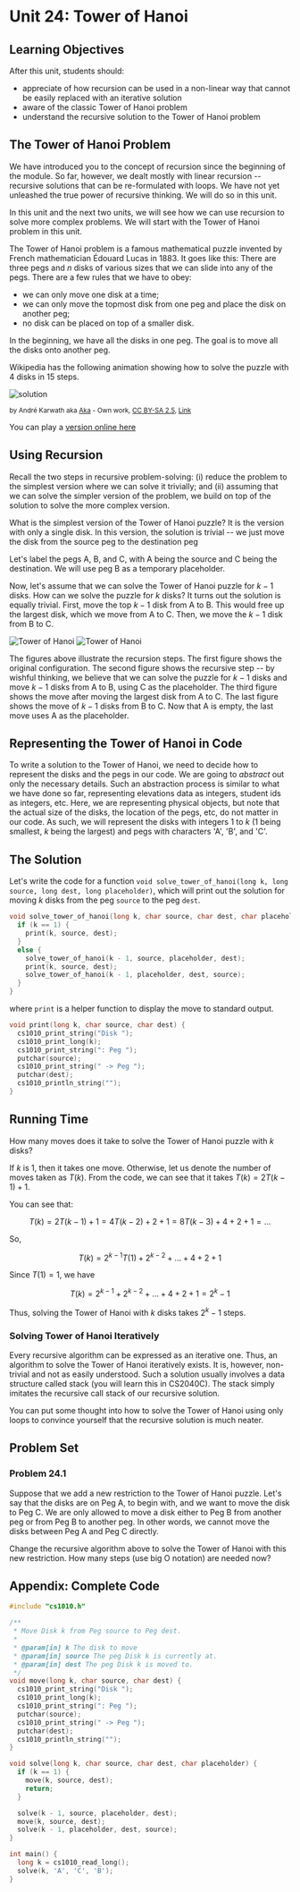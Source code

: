 # Unit 24: Tower of Hanoi

## Learning Objectives

After this unit, students should:

- appreciate of how recursion can be used in a non-linear way that cannot be easily replaced with an iterative solution
- aware of the classic Tower of Hanoi problem 
- understand the recursive solution to the Tower of Hanoi problem

## The Tower of Hanoi Problem

We have introduced you to the concept of recursion since the beginning of the module.  So far, however, we dealt mostly with linear recursion -- recursive solutions that can be re-formulated with loops.  We have not yet unleashed the true power of recursive thinking.  We will do so in this unit.

In this unit and the next two units, we will see how we can use recursion to solve more complex problems.  We will start with the Tower of Hanoi problem in this unit.

The Tower of Hanoi problem is a famous mathematical puzzle invented by French mathematician Édouard Lucas in 1883.  It goes like this: There are three pegs and $n$ disks of various sizes that we can slide into any of the pegs.  There are a few rules that we have to obey:

- we can only move one disk at a time;
- we can only move the topmost disk from one peg and place the disk on another peg;
- no disk can be placed on top of a smaller disk.

In the beginning, we have all the disks in one peg.  The goal is to move all the disks onto another peg.

Wikipedia has the following animation showing how to solve the puzzle with 4 disks in 15 steps.

![solution](figures/tower.gif)

<small>
by André Karwath aka <a href="//commons.wikimedia.org/wiki/User:Aka" title="User:Aka">Aka</a> - <span class="int-own-work" lang="en">Own work</span>, <a href="https://creativecommons.org/licenses/by-sa/2.5" title="Creative Commons Attribution-Share Alike 2.5">CC BY-SA 2.5</a>, <a href="https://commons.wikimedia.org/w/index.php?curid=85401">Link</a>
</small>

You can play a [version online here](https://www.mathplayground.com/logic_tower_of_hanoi.html)

## Using Recursion

Recall the two steps in recursive problem-solving: (i) reduce the problem to the simplest version where we can solve it trivially; and (ii) assuming that we can solve the simpler version of the problem, we build on top of the solution to solve the more complex version.

What is the simplest version of the Tower of Hanoi puzzle?  It is the version with only a single disk.  In this version, the solution is trivial -- we just move the disk from the source peg to the destination peg

Let's label the pegs A, B, and C, with A being the source and C being the destination.  We will use peg B as a temporary placeholder.  

Now, let's assume that we can solve the Tower of Hanoi puzzle for $k-1$ disks.  How can we solve the puzzle for $k$ disks?  It turns out the solution is equally trivial.  First, move the top $k-1$ disk from A to B.  This would free up the largest disk, which we move from A to C.  Then, we move the $k-1$ disk from B to C.

![Tower of Hanoi](figures/tower-of-hanoi/tower-of-hanoi.001.png)
![Tower of Hanoi](figures/tower-of-hanoi/tower-of-hanoi.002.png)

The figures above illustrate the recursion steps.  The first figure shows the original configuration.  The second figure shows the recursive step -- by wishful thinking, we believe that we can solve the puzzle for $k-1$ disks and move $k-1$ disks from A to B, using C as the placeholder.  The third figure shows the move after moving the largest disk from A to C.  The last figure shows the move of $k-1$ disks from B to C.  Now that A is empty, the last move uses A as the placeholder.

## Representing the Tower of Hanoi in Code

To write a solution to the Tower of Hanoi, we need to decide how to represent the disks and the pegs in our code.  We are going to _abstract_ out only the necessary details.  Such an abstraction process is similar to what we have done so far, representing elevations data as integers, student ids as integers, etc.  Here, we are representing physical objects, but note that the actual size of the disks, the location of the pegs, etc, do not matter in our code.  As such, we will represent the disks with integers 1 to $k$ (1 being smallest, $k$ being the largest) and pegs with characters 'A', 'B', and 'C'.

## The Solution

Let's write the code for a function `void solve_tower_of_hanoi(long k, long source, long dest, long placeholder)`, which will print out the solution for moving $k$ disks from the peg `source` to the peg `dest`.

```C
void solve_tower_of_hanoi(long k, char source, char dest, char placeholder) {
  if (k == 1) {
    print(k, source, dest);
  }
  else {
    solve_tower_of_hanoi(k - 1, source, placeholder, dest);
    print(k, source, dest);
    solve_tower_of_hanoi(k - 1, placeholder, dest, source);
  }
}
```

where `print` is a helper function to display the move to standard output.
```C
void print(long k, char source, char dest) {
  cs1010_print_string("Disk ");
  cs1010_print_long(k);
  cs1010_print_string(": Peg ");
  putchar(source);
  cs1010_print_string(" -> Peg ");
  putchar(dest);
  cs1010_println_string("");
}
```

## Running Time

How many moves does it take to solve the Tower of Hanoi puzzle with $k$ disks?

If $k$ is 1, then it takes one move.  Otherwise, let us denote the number of moves taken as $T(k)$.  From the code, we can see that it takes $T(k) = 2T(k-1) + 1$.

You can see that:

$$T(k) = 2T(k-1) + 1 = 4T(k-2) + 2 + 1 = 8T(k-3) + 4 + 2 + 1 = ...$$

So,

$$T(k) = 2^{k-1}T(1) + 2^{k-2} + ... + 4 + 2 + 1$$

Since $T(1) = 1$, we have

$$T(k) = 2^{k-1} + 2^{k-2} + ... + 4 + 2 + 1 = 2^k - 1$$


Thus, solving the Tower of Hanoi with $k$ disks takes $2^k-1$ steps.

### Solving Tower of Hanoi Iteratively

Every recursive algorithm can be expressed as an iterative one.  Thus, an algorithm to solve the Tower of Hanoi iteratively exists.  It is, however, non-trivial and not as easily understood.  Such a solution usually involves a data structure called stack (you will learn this in CS2040C).  The stack simply imitates the recursive call stack of our recursive solution.

You can put some thought into how to solve the Tower of Hanoi using only loops to convince yourself that the recursive solution is much neater.

## Problem Set

### Problem 24.1

Suppose that we add a new restriction to the Tower of Hanoi puzzle.  Let's say that the disks are on Peg A, to begin with, and we want to move the disk to Peg C.  We are only allowed to move a disk either to Peg B from another peg or from Peg B to another peg.  In other words, we cannot move the disks between Peg A and Peg C directly.

Change the recursive algorithm above to solve the Tower of Hanoi with this new restriction.  How many steps (use big O notation) are needed now?

## Appendix: Complete Code

```C
#include "cs1010.h"

/**
 * Move Disk k from Peg source to Peg dest.
 *
 * @param[in] k The disk to move
 * @param[in] source The peg Disk k is currently at.
 * @param[in] dest The peg Disk k is moved to.
 */
void move(long k, char source, char dest) {
  cs1010_print_string("Disk ");
  cs1010_print_long(k);
  cs1010_print_string(": Peg ");
  putchar(source);
  cs1010_print_string(" -> Peg ");
  putchar(dest);
  cs1010_println_string("");
}

void solve(long k, char source, char dest, char placeholder) {
  if (k == 1) {
    move(k, source, dest);
    return;
  }

  solve(k - 1, source, placeholder, dest);
  move(k, source, dest);
  solve(k - 1, placeholder, dest, source);
}

int main() {
  long k = cs1010_read_long();
  solve(k, 'A', 'C', 'B');
}
```

